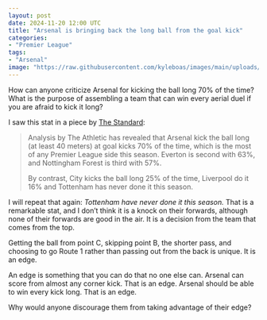 ```yaml
---
layout: post
date: 2024-11-20 12:00 UTC
title: "Arsenal is bringing back the long ball from the goal kick"
categories:
- "Premier League"
tags:
- "Arsenal"
image: "https://raw.githubusercontent.com/kyleboas/images/main/uploads/2024/11/18/Image-18Nov2024_15:25:45.png"
---
```


How can anyone criticize Arsenal for kicking the ball long 70% of the time? What is the purpose of assembling a team that can win every aerial duel if you are afraid to kick it long?

<!---more--->

I saw this stat in a piece by [The Standard](https://www.standard.co.uk/sport/football/carragher-message-arsenal-fans-long-ball-stat-jose-mourinho-claim-b1194774.html):

> Analysis by The Athletic has revealed that Arsenal kick the ball long (at least 40 meters) at goal kicks 70% of the time, which is the most of any Premier League side this season. Everton is second with 63%, and Nottingham Forest is third with 57%.
> 
> By contrast, City kicks the ball long 25% of the time, Liverpool do it 16% and Tottenham has never done it this season.

I will repeat that again: *Tottenham have never done it this season.* That is a remarkable stat, and I don’t think it is a knock on their forwards, although none of their forwards are good in the air. It is a decision from the team that comes from the top.

Getting the ball from point C, skipping point B, the shorter pass, and choosing to go Route 1 rather than passing out from the back is unique. It is an edge. 

An edge is something that you can do that no one else can. Arsenal can score from almost any corner kick. That is an edge. Arsenal should be able to win every kick long. That is an edge.

Why would anyone discourage them from taking advantage of their edge?